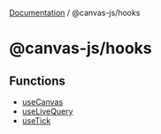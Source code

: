 [Documentation](../../index.md) / @canvas-js/hooks

# @canvas-js/hooks

## Functions

- [useCanvas](functions/useCanvas.md)
- [useLiveQuery](functions/useLiveQuery.md)
- [useTick](functions/useTick.md)
